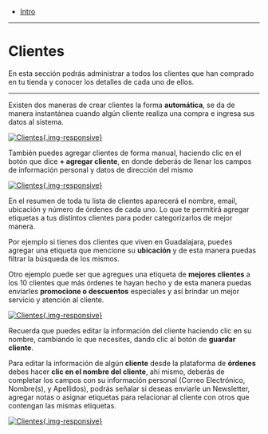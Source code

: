 - [Intro](#intro)

***

<a name="intro"></a>
# Clientes

En esta sección podrás administrar a todos los clientes que han comprado en tu tienda y conocer los detalles de cada uno de ellos.

---

Existen dos maneras de crear clientes la forma **automática**, se da de manera instantánea cuando algún cliente realiza una compra e ingresa sus datos al sistema.

[![Clientes](/img/help/how/single/clients.jpg){.img-responsive}](/img/help/how/single/clients.jpg)

También puedes agregar clientes de forma manual, haciendo clic en el botón que dice **+ agregar cliente**, en donde deberás de llenar los campos de información personal y datos de dirección del mismo

[![Clientes](/img/help/how/single/create-client.jpg){.img-responsive}](/img/help/how/single/create-client.jpg)

En el resumen de toda tu lista de clientes aparecerá el nombre, email, ubicación y número de órdenes de cada uno. Lo que te permitirá agregar etiquetas a tus distintos clientes para poder categorizarlos de mejor manera.

Por ejemplo si tienes dos clientes que viven en Guadalajara, puedes agregar una etiqueta que mencione su **ubicación** y de esta manera puedas filtrar la búsqueda de los mismos.

Otro ejemplo puede ser que agregues una etiqueta de **mejores clientes** a los 10 clientes que más órdenes te hayan hecho y de esta manera puedas enviarles **promocione o descuentos** especiales y así brindar un mejor servicio y atención al cliente.

[![Clientes](/img/help/how/single/client-resume.jpg){.img-responsive}](/img/help/how/single/client-resume.jpg)

Recuerda que puedes editar la información del cliente haciendo clic en su nombre, cambiando lo que necesites, dando clic al botón de **guardar cliente**.

Para editar la información de algún **cliente** desde la plataforma de **órdenes** debes hacer **clic en el nombre del cliente**, ahí mismo, deberás de completar los campos con su información personal (Correo Electrónico, Nombre(s), y Apellidos), podrás señalar si deseas enviarle un Newsletter, agregar notas o asignar etiquetas para relacionar al cliente con otros que contengan las mismas etiquetas.

[![Clientes](/img/help/how/single/client-edit.jpg){.img-responsive}](/img/help/how/single/client-edit.jpg)

